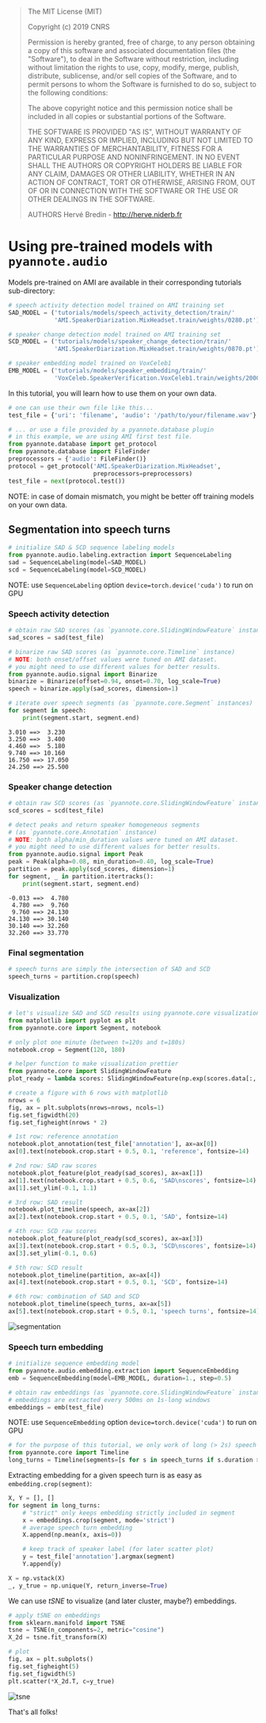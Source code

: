 > The MIT License (MIT)
>
> Copyright (c) 2019 CNRS
>
> Permission is hereby granted, free of charge, to any person obtaining a copy
> of this software and associated documentation files (the "Software"), to deal
> in the Software without restriction, including without limitation the rights
> to use, copy, modify, merge, publish, distribute, sublicense, and/or sell
> copies of the Software, and to permit persons to whom the Software is
> furnished to do so, subject to the following conditions:
>
> The above copyright notice and this permission notice shall be included in all
> copies or substantial portions of the Software.
>
> THE SOFTWARE IS PROVIDED "AS IS", WITHOUT WARRANTY OF ANY KIND, EXPRESS OR
> IMPLIED, INCLUDING BUT NOT LIMITED TO THE WARRANTIES OF MERCHANTABILITY,
> FITNESS FOR A PARTICULAR PURPOSE AND NONINFRINGEMENT. IN NO EVENT SHALL THE
> AUTHORS OR COPYRIGHT HOLDERS BE LIABLE FOR ANY CLAIM, DAMAGES OR OTHER
> LIABILITY, WHETHER IN AN ACTION OF CONTRACT, TORT OR OTHERWISE, ARISING FROM,
> OUT OF OR IN CONNECTION WITH THE SOFTWARE OR THE USE OR OTHER DEALINGS IN THE
> SOFTWARE.
>
> AUTHORS
> Hervé Bredin - http://herve.niderb.fr

# Using pre-trained models with `pyannote.audio`

Models pre-trained on AMI are available in their corresponding tutorials sub-directory:
```python
# speech activity detection model trained on AMI training set
SAD_MODEL = ('tutorials/models/speech_activity_detection/train/'
             'AMI.SpeakerDiarization.MixHeadset.train/weights/0280.pt')

# speaker change detection model trained on AMI training set
SCD_MODEL = ('tutorials/models/speaker_change_detection/train/'
             'AMI.SpeakerDiarization.MixHeadset.train/weights/0870.pt')

# speaker embedding model trained on VoxCeleb1
EMB_MODEL = ('tutorials/models/speaker_embedding/train/'               
             'VoxCeleb.SpeakerVerification.VoxCeleb1.train/weights/2000.pt')
```

In this tutorial, you will learn how to use them on your own data.

```python
# one can use their own file like this...
test_file = {'uri': 'filename', 'audio': '/path/to/your/filename.wav'}

# ... or use a file provided by a pyannote.database plugin
# in this example, we are using AMI first test file.
from pyannote.database import get_protocol
from pyannote.database import FileFinder
preprocessors = {'audio': FileFinder()}
protocol = get_protocol('AMI.SpeakerDiarization.MixHeadset',
                        preprocessors=preprocessors)
test_file = next(protocol.test())
```

NOTE: in case of domain mismatch, you might be better off training models on your own data.

## Segmentation into speech turns

```python
# initialize SAD & SCD sequence labeling models
from pyannote.audio.labeling.extraction import SequenceLabeling
sad = SequenceLabeling(model=SAD_MODEL)
scd = SequenceLabeling(model=SCD_MODEL)
```

NOTE: use `SequenceLabeling` option `device=torch.device('cuda')` to run on GPU

### Speech activity detection

```python
# obtain raw SAD scores (as `pyannote.core.SlidingWindowFeature` instance)
sad_scores = sad(test_file)

# binarize raw SAD scores (as `pyannote.core.Timeline` instance)
# NOTE: both onset/offset values were tuned on AMI dataset.
# you might need to use different values for better results.
from pyannote.audio.signal import Binarize
binarize = Binarize(offset=0.94, onset=0.70, log_scale=True)
speech = binarize.apply(sad_scores, dimension=1)

# iterate over speech segments (as `pyannote.core.Segment` instances)
for segment in speech:
    print(segment.start, segment.end)
```
```
3.010 ==>  3.230
3.250 ==>  3.400
4.460 ==>  5.180
9.740 ==> 10.160
16.750 ==> 17.050
24.250 ==> 25.500
```

### Speaker change detection

```python
# obtain raw SCD scores (as `pyannote.core.SlidingWindowFeature` instance)
scd_scores = scd(test_file)

# detect peaks and return speaker homogeneous segments 
# (as `pyannote.core.Annotation` instance)
# NOTE: both alpha/min_duration values were tuned on AMI dataset.
# you might need to use different values for better results.
from pyannote.audio.signal import Peak
peak = Peak(alpha=0.08, min_duration=0.40, log_scale=True)
partition = peak.apply(scd_scores, dimension=1)
for segment, _ in partition.itertracks():
    print(segment.start, segment.end)
```
```
-0.013 ==>  4.780
 4.780 ==>  9.760
 9.760 ==> 24.130
24.130 ==> 30.140
30.140 ==> 32.260
32.260 ==> 33.770
```

### Final segmentation

```python
# speech turns are simply the intersection of SAD and SCD
speech_turns = partition.crop(speech)
```

### Visualization

```python
# let's visualize SAD and SCD results using pyannote.core visualization API
from matplotlib import pyplot as plt
from pyannote.core import Segment, notebook

# only plot one minute (between t=120s and t=180s)
notebook.crop = Segment(120, 180)

# helper function to make visualization prettier
from pyannote.core import SlidingWindowFeature
plot_ready = lambda scores: SlidingWindowFeature(np.exp(scores.data[:, 1:]), scores.sliding_window)

# create a figure with 6 rows with matplotlib
nrows = 6
fig, ax = plt.subplots(nrows=nrows, ncols=1)
fig.set_figwidth(20)
fig.set_figheight(nrows * 2)

# 1st row: reference annotation
notebook.plot_annotation(test_file['annotation'], ax=ax[0])
ax[0].text(notebook.crop.start + 0.5, 0.1, 'reference', fontsize=14)

# 2nd row: SAD raw scores
notebook.plot_feature(plot_ready(sad_scores), ax=ax[1])
ax[1].text(notebook.crop.start + 0.5, 0.6, 'SAD\nscores', fontsize=14)
ax[1].set_ylim(-0.1, 1.1)

# 3rd row: SAD result
notebook.plot_timeline(speech, ax=ax[2])
ax[2].text(notebook.crop.start + 0.5, 0.1, 'SAD', fontsize=14)

# 4th row: SCD raw scores
notebook.plot_feature(plot_ready(scd_scores), ax=ax[3])
ax[3].text(notebook.crop.start + 0.5, 0.3, 'SCD\nscores', fontsize=14)
ax[3].set_ylim(-0.1, 0.6)

# 5th row: SCD result
notebook.plot_timeline(partition, ax=ax[4])
ax[4].text(notebook.crop.start + 0.5, 0.1, 'SCD', fontsize=14)

# 6th row: combination of SAD and SCD
notebook.plot_timeline(speech_turns, ax=ax[5])
ax[5].text(notebook.crop.start + 0.5, 0.1, 'speech turns', fontsize=14)
```

![segmentation](segmentation.png)

### Speech turn embedding

```python
# initialize sequence embedding model
from pyannote.audio.embedding.extraction import SequenceEmbedding
emb = SequenceEmbedding(model=EMB_MODEL, duration=1., step=0.5)

# obtain raw embeddings (as `pyannote.core.SlidingWindowFeature` instance)
# embeddings are extracted every 500ms on 1s-long windows
embeddings = emb(test_file)
```

NOTE: use `SequenceEmbedding` option `device=torch.device('cuda')` to run on GPU

```python
# for the purpose of this tutorial, we only work of long (> 2s) speech turns
from pyannote.core import Timeline
long_turns = Timeline(segments=[s for s in speech_turns if s.duration > 2.])
```

Extracting embedding for a given speech turn is as easy as `embedding.crop(segment)`:

```python
X, Y = [], []
for segment in long_turns:
    # "strict" only keeps embedding strictly included in segment
    x = embeddings.crop(segment, mode='strict')
    # average speech turn embedding
    X.append(np.mean(x, axis=0))

    # keep track of speaker label (for later scatter plot)
    y = test_file['annotation'].argmax(segment)
    Y.append(y)

X = np.vstack(X)
_, y_true = np.unique(Y, return_inverse=True)
```

We can use *tSNE* to visualize (and later cluster, maybe?) embeddings.

```python
# apply tSNE on embeddings
from sklearn.manifold import TSNE
tsne = TSNE(n_components=2, metric="cosine")
X_2d = tsne.fit_transform(X)

# plot 
fig, ax = plt.subplots()
fig.set_figheight(5)
fig.set_figwidth(5)
plt.scatter(*X_2d.T, c=y_true)
```

![tsne](tsne.png)

That's all folks!
